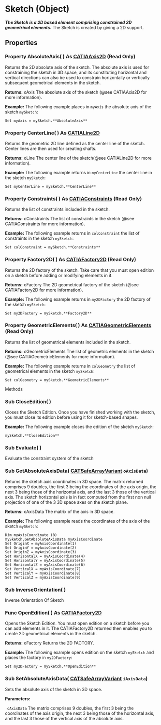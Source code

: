 # Sketch (Object)

**_The Sketch is a 2D based element comprising constrained 2D geometrical elements._**
The Sketch is created by giving a 2D support.

## Properties

### Property **AbsoluteAxis**( ) As [CATIAAxis2D](../SketcherInterfaces/interface_Axis2D_6614.md) (Read Only)

Returns the 2D absolute axis of the sketch. The absolute axis is used for constraining the sketch in 3D space, and its constituting horizontal and vertical directions can also be used to constrain horizontally or vertically subsequent geometrical elements in the sketch.

**Returns:**      oAxis The absolute axis of the sketch (@see CATIAAxis2D for more information).

**Example:**     The following example places in `myAxis` the absolute axis
of the sketch `mySketch`:

```VBScript
Set myAxis = mySketch.**AbsoluteAxis**

```

### Property **CenterLine**( ) As [CATIALine2D](../SketcherInterfaces/interface_Line2D_6416.md)

Returns the geometric 2D line defined as the center line of the sketch. Center lines are then used for creating shafts.

**Returns:**      oLine The center line of the sketch(@see CATIALine2D for more information).

**Example:**     The following example returns in `myCenterLine` the center line
in the sketch `mySketch`:

```VBScript
Set myCenterLine = mySketch.**CenterLine**

```

### Property **Constraints**( ) As [CATIAConstraints](../MecModInterfaces/interface_Constraints_27490.md) (Read Only)

Returns the list of constraints included in the sketch.

**Returns:**      oConstraints The list of constraints in the sketch (@see CATIAConstraints
for more information).

**Example:**     The following example returns in `colConstraint` the list of constraints
in the sketch `mySketch`:

```VBScript
Set colConstraint = mySketch.**Constraints**

```

### Property **Factory2D**( ) As [CATIAFactory2D](../SketcherInterfaces/interface_Factory2D_15860.md) (Read Only)

Returns the 2D factory of the sketch. Take care that you must open edition
on a sketch before adding or modifying elements in it.

**Returns:**      oFactory The 2D geometrical factory of the sketch (@see CATIAFactory2D
for more information).

**Example:**     The following example returns in `my2DFactory` the 2D factory
of the sketch `mySketch`:

```VBScript
Set my2DFactory = mySketch.**Factory2D**

```

### Property **GeometricElements**( ) As [CATIAGeometricElements](../MecModInterfaces/interface_GeometricElements_62160.md) (Read Only)

Returns the list of geometrical elements included in the sketch.

**Returns:**      oGeometricElements The list of geometric elements in the sketch (@see CATIAGeometricElements
for more information).

**Example:**     The following example returns in `colGeometry` the list of geometrical
elements in the sketch `mySketch`:

```VBScript
Set colGeometry = mySketch.**GeometricElements**

```

Methods

### Sub **CloseEdition**( )

Closes the Sketch Edition. Once you have finished working with the sketch, you
must close its edition before using it for sketch-based shapes.

**Example:**     The following example closes the edition of the sketch `mySketch`:

```VBScript
mySketch.**CloseEdition**

```

### Sub **Evaluate**( )

Evaluate the constraint system of the sketch  
### Sub **GetAbsoluteAxisData**( [CATSafeArrayVariant](../System/typedef_CATSafeArrayVariant_73843.md)  `oAxisData`)

Returns the sketch axis coordinates in 3D space. The matrix returned comprises 9 doubles, the first 3 being the coordinates
of the axis origin, the next 3 being those of the horizontal axis, and the
last 3 those of the vertical axis.
The sketch horizontal axis is in fact computed from the first non null projection of one of the 3 3D space axes on the sketch plane.

**Returns:**      oAxisData The matrix of the axis in 3D space.

**Example:**     The following example reads the coordinates of the axis
of the sketch `mySketch`:

```VBScript
Dim myAxisCoordinate (8)
mySketch.GetAbsoluteAxisData myAxisCoordinate
Set OriginX = myAxisCoordinate(1)
Set OriginY = myAxisCoordinate(2)
Set OriginZ = myAxisCoordinate(3)
Set HorizontalX = myAxisCoordinate(4)
Set HorizontalY = myAxisCoordinate(5)
Set HorizontalZ = myAxisCoordinate(6)
Set VerticalX = myAxisCoordinate(7)
Set VerticalY = myAxisCoordinate(8)
Set VerticalZ = myAxisCoordinate(9)

```

### Sub **InverseOrientation**( )

Inverse Orientation Of Sketch  
### Func **OpenEdition**( ) As [CATIAFactory2D](../SketcherInterfaces/interface_Factory2D_15860.md)

Opens the Sketch Edition. You must open edition on a sketch before you can add
elements in it. The CATIAFactory2D returned then enables you to create 2D
geometrical elements in the sketch.

**Returns:**      oFactory Returns the 2D FACTORY.

**Example:**     The following example opens edition on the sketch `mySketch`
and places the factory in `my2DFactory`:

```VBScript
Set my2DFactory = mySketch.**OpenEdition**

```

### Sub **SetAbsoluteAxisData**( [CATSafeArrayVariant](../System/typedef_CATSafeArrayVariant_73843.md)  `iAxisData`)

Sets the absolute axis of the sketch in 3D space.

**Parameters:**

` oAxisData`      The matrix comprises 9 doubles, the first 3 being the coordinates
of the axis origin, the next 3 being those of the horizontal axis,
and the last 3 those of the vertical axis of the absolute axis.
